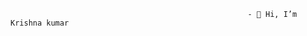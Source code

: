 

                                                         - 👋 Hi, I’m Krishna kumar


<!---
krishnakumarpro/krishnakumarpro is a ✨ special ✨ repository because its `README.md` (this file) appears on your GitHub profile.
You can click the Preview link to take a look at your changes.
--->
